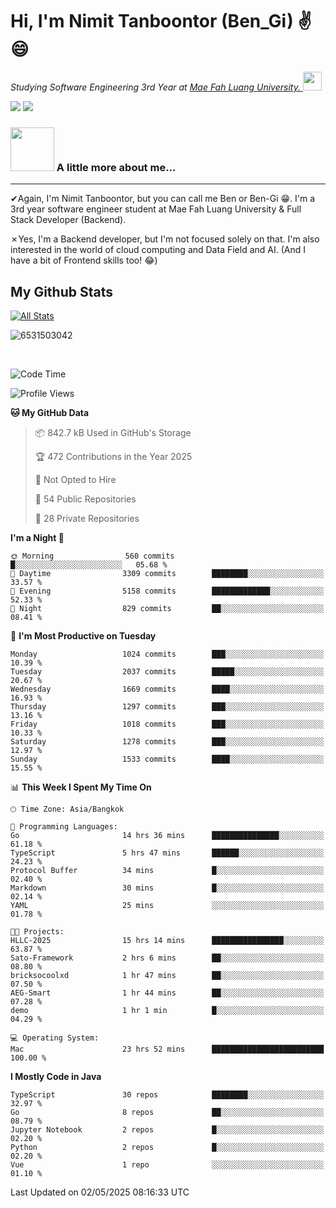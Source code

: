# Hi, I'm Nimit Tanboontor (Ben_Gi) ✌😄
<p><em>Studying Software Engineering 3rd Year at <a href="https://en.mfu.ac.th/home.html"> Mae Fah Luang University.
</a><img src="https://media.giphy.com/media/WUlplcMpOCEmTGBtBW/giphy.gif" width="30"> </em></p>


[![](https://img.shields.io/badge/linkedin-%230077B5.svg?style=for-the-badge&logo=linkedin)]([https://www.linkedin.com/in/thanaphoom-babparn/](https://www.linkedin.com/in/nimit-tanbooutor-798139246/))
[![](https://img.shields.io/badge/Medium-12100E?style=for-the-badge&logo=medium&logoColor=white)](https://medium.com/@nimittanbooutor)

### <img src="https://media.giphy.com/media/VgCDAzcKvsR6OM0uWg/giphy.gif" width="70"> A little more about me...  

<hr> <!-- Horizontal line -->

&#10004;Again, I'm Nimit Tanboontor, but you can call me Ben or Ben-Gi 😁. I'm a 3rd year software engineer student at Mae Fah Luang University & Full Stack Developer (Backend).

&#10007;Yes, I'm a Backend developer, but I'm not focused solely on that. I'm also interested in the world of cloud computing and Data Field and AI. (And I have a bit of Frontend skills too! 😂)


## My Github Stats

[![All Stats](https://github-readme-stats.vercel.app/api?username=6531503042&show_icons=true&theme=algolia)](https://github.com/6531503042)

<p><img align="center" src="https://github-readme-streak-stats.herokuapp.com/?user=6531503042&" alt="6531503042" /></p>

<br />


<!--START_SECTION:waka-->
![Code Time](http://img.shields.io/badge/Code%20Time-522%20hrs%2049%20mins-blue)

![Profile Views](http://img.shields.io/badge/Profile%20Views-0-blue)

**🐱 My GitHub Data** 

> 📦 842.7 kB Used in GitHub's Storage 
 > 
> 🏆 472 Contributions in the Year 2025
 > 
> 🚫 Not Opted to Hire
 > 
> 📜 54 Public Repositories 
 > 
> 🔑 28 Private Repositories 
 > 
**I'm a Night 🦉** 

```text
🌞 Morning                560 commits         █░░░░░░░░░░░░░░░░░░░░░░░░   05.68 % 
🌆 Daytime                3309 commits        ████████░░░░░░░░░░░░░░░░░   33.57 % 
🌃 Evening                5158 commits        █████████████░░░░░░░░░░░░   52.33 % 
🌙 Night                  829 commits         ██░░░░░░░░░░░░░░░░░░░░░░░   08.41 % 
```
📅 **I'm Most Productive on Tuesday** 

```text
Monday                   1024 commits        ███░░░░░░░░░░░░░░░░░░░░░░   10.39 % 
Tuesday                  2037 commits        █████░░░░░░░░░░░░░░░░░░░░   20.67 % 
Wednesday                1669 commits        ████░░░░░░░░░░░░░░░░░░░░░   16.93 % 
Thursday                 1297 commits        ███░░░░░░░░░░░░░░░░░░░░░░   13.16 % 
Friday                   1018 commits        ███░░░░░░░░░░░░░░░░░░░░░░   10.33 % 
Saturday                 1278 commits        ███░░░░░░░░░░░░░░░░░░░░░░   12.97 % 
Sunday                   1533 commits        ████░░░░░░░░░░░░░░░░░░░░░   15.55 % 
```


📊 **This Week I Spent My Time On** 

```text
🕑︎ Time Zone: Asia/Bangkok

💬 Programming Languages: 
Go                       14 hrs 36 mins      ███████████████░░░░░░░░░░   61.18 % 
TypeScript               5 hrs 47 mins       ██████░░░░░░░░░░░░░░░░░░░   24.23 % 
Protocol Buffer          34 mins             █░░░░░░░░░░░░░░░░░░░░░░░░   02.40 % 
Markdown                 30 mins             █░░░░░░░░░░░░░░░░░░░░░░░░   02.14 % 
YAML                     25 mins             ░░░░░░░░░░░░░░░░░░░░░░░░░   01.78 % 

🐱‍💻 Projects: 
HLLC-2025                15 hrs 14 mins      ████████████████░░░░░░░░░   63.87 % 
Sato-Framework           2 hrs 6 mins        ██░░░░░░░░░░░░░░░░░░░░░░░   08.80 % 
bricksocoolxd            1 hr 47 mins        ██░░░░░░░░░░░░░░░░░░░░░░░   07.50 % 
AEG-Smart                1 hr 44 mins        ██░░░░░░░░░░░░░░░░░░░░░░░   07.28 % 
demo                     1 hr 1 min          █░░░░░░░░░░░░░░░░░░░░░░░░   04.29 % 

💻 Operating System: 
Mac                      23 hrs 52 mins      █████████████████████████   100.00 % 
```

**I Mostly Code in Java** 

```text
TypeScript               30 repos            ████████░░░░░░░░░░░░░░░░░   32.97 % 
Go                       8 repos             ██░░░░░░░░░░░░░░░░░░░░░░░   08.79 % 
Jupyter Notebook         2 repos             █░░░░░░░░░░░░░░░░░░░░░░░░   02.20 % 
Python                   2 repos             █░░░░░░░░░░░░░░░░░░░░░░░░   02.20 % 
Vue                      1 repo              ░░░░░░░░░░░░░░░░░░░░░░░░░   01.10 % 
```




 Last Updated on 02/05/2025 08:16:33 UTC
<!--END_SECTION:waka-->
